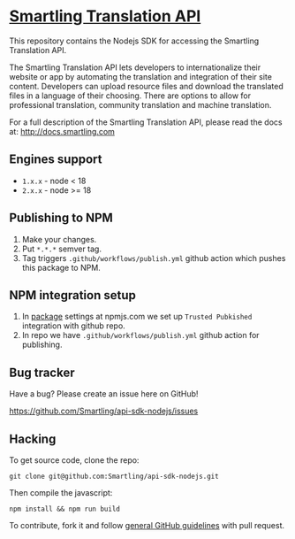 [Smartling Translation API](http://docs.smartling.com)
=================

This repository contains the Nodejs SDK for accessing the Smartling Translation API.

The Smartling Translation API lets developers to internationalize their website or app by automating the translation and integration of their site content.
Developers can upload resource files and download the translated files in a language of their choosing. There are options to allow for professional translation, community translation and machine translation.

For a full description of the Smartling Translation API, please read the docs at: http://docs.smartling.com

Engines support
---------------
* `1.x.x` - node < 18
* `2.x.x` - node >= 18

Publishing to NPM
-----------------

1. Make your changes.
2. Put `*.*.*` semver tag.
3. Tag triggers `.github/workflows/publish.yml` github action which pushes this package to NPM.

NPM integration setup
---------------------

1. In [package](https://www.npmjs.com/package/smartling-api-sdk-nodejs) settings at npmjs.com we set up `Trusted Pubkished` integration with github repo.
2. In repo we have `.github/workflows/publish.yml` github action for publishing.

Bug tracker
-----------

Have a bug? Please create an issue here on GitHub!

https://github.com/Smartling/api-sdk-nodejs/issues

Hacking
-------

To get source code, clone the repo:

`git clone git@github.com:Smartling/api-sdk-nodejs.git`

Then compile the javascript:

`npm install && npm run build`

To contribute, fork it and follow [general GitHub guidelines](http://help.github.com/fork-a-repo/) with pull request.
